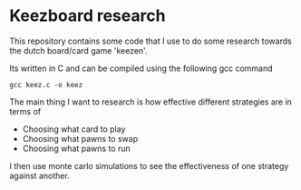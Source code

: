 # Keezboard research

This repository contains some code that I use
to do some research towards the dutch board/card
game 'keezen'.

Its written in C and can be compiled using the
following gcc command

```
gcc keez.c -o keez
```

The main thing I want to research is how effective
different strategies are in terms of
- Choosing what card to play
- Choosing what pawns to swap
- Choosing what pawns to run

I then use monte carlo simulations to see the 
effectiveness of one strategy against another.